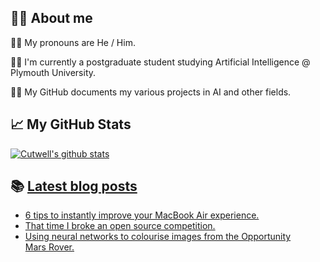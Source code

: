 ## 🐱‍💻 About me
🏳️‍🌈 My pronouns are He / Him.

👩‍🎓 I'm currently a postgraduate student studying Artificial Intelligence @ Plymouth University.

👩‍💻 My GitHub documents my various projects in AI and other fields.

## 📈 My GitHub Stats
<a href="https://github.com/anuraghazra/github-readme-stats">
  <img align="center" src="https://github-readme-stats.vercel.app/api?username=Cutwell&show_icons=true&include_all_commits=true&theme=buefy&hide_border=true&hide=contribs&bg_color=161320&text_color=D9E0EE&icon_color=DDB6F2&title_color=96CDFB" alt="Cutwell's github stats" />
</a>

## 📚 [Latest blog posts](https://cutwell.github.io/)
<!-- BLOG-POST-LIST:START -->
- [6 tips to instantly improve your MacBook Air experience.](http://cutwell.github.io//optimise-macbook-air/)
- [That time I broke an open source competition.](http://cutwell.github.io//hacktoberfest-census/)
- [Using neural networks to colourise images from the Opportunity Mars Rover.](http://cutwell.github.io//opportunity-rover-colourised/)
<!-- BLOG-POST-LIST:END -->
